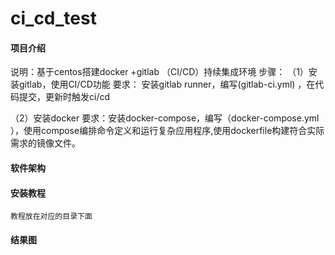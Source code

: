 # ci_cd_test

#### 项目介绍
说明：基于centos搭建docker +gitlab （CI/CD）持续集成环境
步骤：
 （1）安装gitlab，使用CI/CD功能
  要求： 安装gitlab  runner，编写(gitlab-ci.yml) ，在代码提交，更新时触发ci/cd
  
（2）安装docker 
 要求：安装docker-compose，编写（docker-compose.yml ），使用compose编排命令定义和运行复杂应用程序,使用dockerfile构建符合实际需求的镜像文件。

#### 软件架构



#### 安装教程
    教程放在对应的目录下面
    
    
#### 结果图
